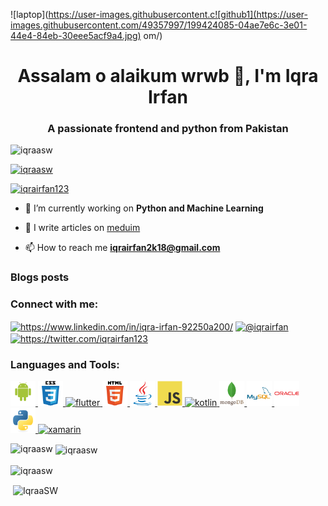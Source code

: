 


![laptop](https://user-images.githubusercontent.c![github1](https://user-images.githubusercontent.com/49357997/199424085-04ae7e6c-3e01-44e4-84eb-30eee5acf9a4.jpg)
om/)

<h1 align="center">Assalam o alaikum wrwb 👋, I'm Iqra Irfan</h1>
<h3 align="center">A passionate frontend and python from Pakistan</h3>

<p align="left"> <img src="https://komarev.com/ghpvc/?username=iqraasw&label=Profile%20views&color=0e75b6&style=flat" alt="iqraasw" /> </p>

<p align="left"> <a href="https://github.com/ryo-ma/github-profile-trophy"><img src="https://github-profile-trophy.vercel.app/?username=iqraasw" alt="iqraasw" /></a> </p>

<p align="left"> <a href="https://twitter.com/iqrairfan123" target="blank"><img src="https://img.shields.io/twitter/follow/iqrairfan123?logo=twitter&style=for-the-badge" alt="iqrairfan123" /></a> </p>

- 🔭 I’m currently working on **Python and Machine Learning**

- 📝 I write articles on [meduim](https://medium.com/@iqrairfan)

- 📫 How to reach me **iqrairfan2k18@gmail.com**


### Blogs posts
<!-- BLOG-POST-LIST:START -->
<!-- BLOG-POST-LIST:END -->

<h3 align="left">Connect with me:</h3>
<p align="left">

<a href="https://www.linkedin.com/in/iqra-irfan-92250a200/" target="blank"><img align="center" src="https://raw.githubusercontent.com/rahuldkjain/github-profile-readme-generator/master/src/images/icons/Social/linked-in-alt.svg" alt="https://www.linkedin.com/in/iqra-irfan-92250a200/" height="30" width="40" /></a>
<a href="https://medium.com/@iqrairfan" target="blank"><img align="center" src="https://raw.githubusercontent.com/rahuldkjain/github-profile-readme-generator/master/src/images/icons/Social/medium.svg" alt="@iqrairfan" height="30" width="40" /></a>
<a href="https://twitter.com/IqraIrfan123" target="blank"><img align="center" src="https://raw.githubusercontent.com/rahuldkjain/github-profile-readme-generator/master/src/images/icons/Social/twitter.svg" alt="https://twitter.com/iqrairfan123" height="30" width="40" /></a>
</p>

<h3 align="left">Languages and Tools:</h3>
<p align="left"> <a href="https://developer.android.com" target="_blank"> <img src="https://raw.githubusercontent.com/devicons/devicon/master/icons/android/android-original-wordmark.svg" alt="android" width="40" height="40"/> </a> <a href="https://www.w3schools.com/css/" target="_blank"> <img src="https://raw.githubusercontent.com/devicons/devicon/master/icons/css3/css3-original-wordmark.svg" alt="css3" width="40" height="40"/> </a> <a href="https://flutter.dev" target="_blank"> <img src="https://www.vectorlogo.zone/logos/flutterio/flutterio-icon.svg" alt="flutter" width="40" height="40"/> </a> <a href="https://www.w3.org/html/" target="_blank"> <img src="https://raw.githubusercontent.com/devicons/devicon/master/icons/html5/html5-original-wordmark.svg" alt="html5" width="40" height="40"/> </a> <a href="https://www.java.com" target="_blank"> <img src="https://raw.githubusercontent.com/devicons/devicon/master/icons/java/java-original.svg" alt="java" width="40" height="40"/> </a> <a href="https://developer.mozilla.org/en-US/docs/Web/JavaScript" target="_blank"> <img src="https://raw.githubusercontent.com/devicons/devicon/master/icons/javascript/javascript-original.svg" alt="javascript" width="40" height="40"/> </a> <a href="https://kotlinlang.org" target="_blank"> <img src="https://www.vectorlogo.zone/logos/kotlinlang/kotlinlang-icon.svg" alt="kotlin" width="40" height="40"/> </a> <a href="https://www.mongodb.com/" target="_blank"> <img src="https://raw.githubusercontent.com/devicons/devicon/master/icons/mongodb/mongodb-original-wordmark.svg" alt="mongodb" width="40" height="40"/> </a> <a href="https://www.mysql.com/" target="_blank"> <img src="https://raw.githubusercontent.com/devicons/devicon/master/icons/mysql/mysql-original-wordmark.svg" alt="mysql" width="40" height="40"/> </a> <a href="https://www.oracle.com/" target="_blank"> <img src="https://raw.githubusercontent.com/devicons/devicon/master/icons/oracle/oracle-original.svg" alt="oracle" width="40" height="40"/> </a> <a href="https://www.python.org" target="_blank"> <img src="https://raw.githubusercontent.com/devicons/devicon/master/icons/python/python-original.svg" alt="python" width="40" height="40"/> </a> <a href="https://dotnet.microsoft.com/apps/xamarin" target="_blank"> <img src="https://raw.githubusercontent.com/detain/svg-logos/780f25886640cef088af994181646db2f6b1a3f8/svg/xamarin.svg" alt="xamarin" width="40" height="40"/> </a> </p>

<p><img align="left" src="https://github-readme-stats.vercel.app/api/top-langs?username=iqraasw&show_icons=true&locale=en&layout=compact" alt="iqraasw" /></p>

<p>&nbsp;<img align="center" src="https://github-readme-stats.vercel.app/api?username=iqraasw&show_icons=true&locale=en" alt="iqraasw" /></p>

<p><img align="center" src="https://github-readme-streak-stats.herokuapp.com/?user=iqraasw&" alt="iqraasw" /></p>

<p>&nbsp;<img align="center" src="https://github-readme-stats.vercel.app/api?username=IqraaSW&show_icons=true&theme=cobalt" alt="IqraaSW" /></p>

